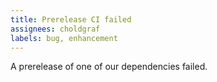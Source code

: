 ```yaml
---
title: Prerelease CI failed
assignees: choldgraf
labels: bug, enhancement
---
```


A prerelease of one of our dependencies failed.
